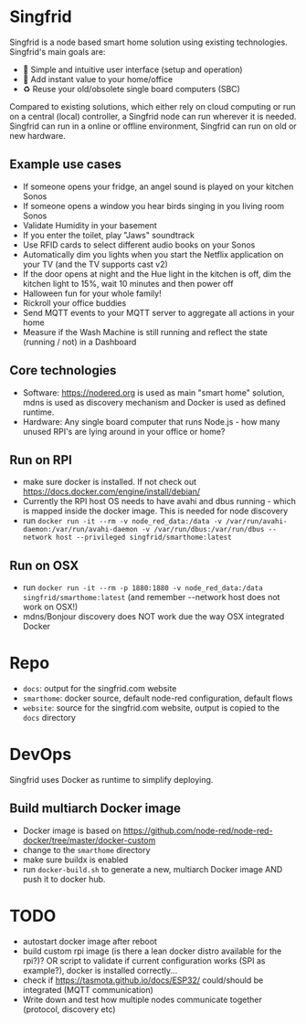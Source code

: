 # Singfrid

Singfrid is a node based smart home solution using existing technologies. Singfrid's main goals are:
- 🚀 Simple and intuitive user interface (setup and operation)
- 🥇 Add instant value to your home/office
- ♻️ Reuse your old/obsolete single board computers (SBC)

Compared to existing solutions, which either rely on cloud computing or run on a central (local) controller, a Singfrid node can run wherever it is needed. Singfrid can run in a online or offline environment, Singfrid can run on old or new hardware.

## Example use cases

- If someone opens your fridge, an angel sound is played on your kitchen Sonos
- If someone opens a window you hear birds singing in you living room Sonos
- Validate Humidity in your basement
- If you enter the toilet, play "Jaws" soundtrack
- Use RFID cards to select different audio books on your Sonos
- Automatically dim you lights when you start the Netflix application on your TV (and the TV supports cast v2)
- If the door opens at night and the Hue light in the kitchen is off, dim the kitchen light to 15%, wait 10 minutes and then power off
- Halloween fun for your whole family!
- Rickroll your office buddies
- Send MQTT events to your MQTT server to aggregate all actions in your home
- Measure if the Wash Machine is still running and reflect the state (running / not) in a Dashboard

## Core technologies

- Software: https://nodered.org is used as main "smart home" solution, mdns is used as discovery mechanism and Docker is used as defined runtime.
- Hardware: Any single board computer that runs Node.js - how many unused RPI's are lying around in your office or home?

## Run on RPI

- make sure docker is installed. If not check out https://docs.docker.com/engine/install/debian/
- Currently the RPI host OS needs to have avahi and dbus running - which is mapped inside the docker image. This is needed for node discovery
- run `docker run -it --rm -v node_red_data:/data -v /var/run/avahi-daemon:/var/run/avahi-daemon -v /var/run/dbus:/var/run/dbus --network host --privileged singfrid/smarthome:latest`

## Run on OSX

- run `docker run -it --rm -p 1880:1880 -v node_red_data:/data singfrid/smarthome:latest` (and remember --network host does not work on OSX!)
- mdns/Bonjour discovery does NOT work due the way OSX integrated Docker

# Repo

- `docs`: output for the singfrid.com website
- `smarthome`: docker source, default node-red configuration, default flows
- `website`: source for the singfrid.com website, output is copied to the `docs` directory

# DevOps

Singfrid uses Docker as runtime to simplify deploying.

## Build multiarch Docker image

- Docker image is based on https://github.com/node-red/node-red-docker/tree/master/docker-custom
- change to the `smarthome` directory
- make sure buildx is enabled
- run `docker-build.sh` to generate a new, multiarch Docker image AND push it to docker hub.

# TODO
- autostart docker image after reboot
- build custom rpi image (is there a lean docker distro available for the rpi?)? OR script to validate if current configuration works (SPI as example?), docker is installed correctly...
- check if https://tasmota.github.io/docs/ESP32/ could/should be integrated (MQTT communication)
- Write down and test how multiple nodes communicate together (protocol, discovery etc)
